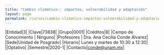 ```yaml
---
title: "Cambio climático:: impactos, vulnerabilidad y adaptación"
layout: page
permalink: /cursos/cambio-climatico-impactos-vulnerabilidad-y-adaptacion/
---
```


|Entidad|3|
|Clave|73838|
|Grupo|0001|
|Créditos|8|
|Campo de Conocimiento | Ninguno|
|Profesores | Dra. Ana Cecilia Conde Álvarez|
|Sede|Unidad de Posgrado|
|Horario| Lunes y martes de 10:30 a 12:30|
||Optativo|
|Semestre|2020-1|
|Contacto|conde@unam.mx|
